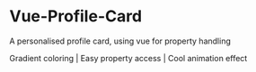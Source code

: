 # Vue-Profile-Card
A personalised profile card, using vue for property handling

Gradient coloring | Easy property access | Cool animation effect


